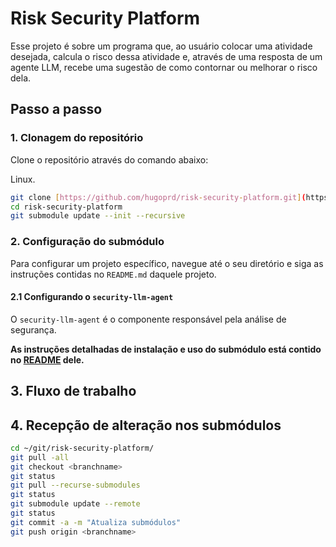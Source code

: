 # Risk Security Platform

Esse projeto é sobre um programa que, ao usuário colocar uma atividade desejada, calcula o risco dessa atividade e, através de uma resposta de um agente LLM, recebe uma sugestão de como contornar ou melhorar o risco dela.

## Passo a passo

### 1. Clonagem do repositório

Clone o repositório através do comando abaixo:

Linux.
```bash
git clone [https://github.com/hugoprd/risk-security-platform.git](https://github.com/hugoprd/risk-security-platform.git)
cd risk-security-platform
git submodule update --init --recursive
```

### 2. Configuração do submódulo

Para configurar um projeto específico, navegue até o seu diretório e siga as instruções contidas no `README.md` daquele projeto.

#### 2.1 Configurando o `security-llm-agent`

O `security-llm-agent` é o componente responsável pela análise de segurança.

**As instruções detalhadas de instalação e uso do submódulo está contido no [README](./security-llm-agent/README.md) dele.**

## 3. Fluxo de trabalho

## 4. Recepção de alteração nos submódulos

```bash
cd ~/git/risk-security-platform/
git pull -all
git checkout <branchname>
git status
git pull --recurse-submodules
git status
git submodule update --remote
git status
git commit -a -m "Atualiza submódulos"
git push origin <branchname>
```